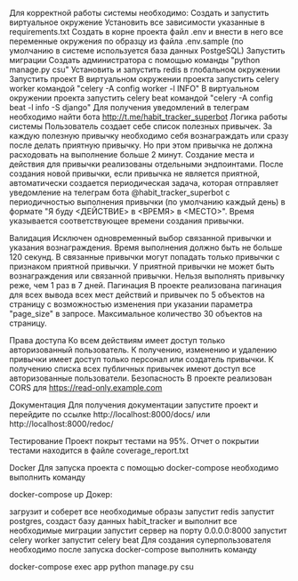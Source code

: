 Для корректной работы системы необходимо:
Создать и запустить виртуальное окружение
Установить все зависимости указанные в requirements.txt
Создать в корне проекта файл .env и внести в него все переменные окружения по образцу из файла .env.sample (по умолчанию в системе используется база данных PostgeSQL)
Запустить миграции
Создать администратора с помощью команды "python manage.py csu"
Установить и запустить redis в глобальном окружении
Запустить проект
В виртуальном окружении проекта запустить celery worker командой "celery -A config worker -l INFO"
В виртуальном окружении проекта запустить celery beat командой "celery -A config beat -l info -S django"
Для получения уведомлений в телеграм необходимо найти бота http://t.me/habit_tracker_superbot
Логика работы системы
Пользователь создает себе список полезных привычек. За каждую полезную привычку необходимо себя вознаграждать или сразу после делать приятную привычку. Но при этом привычка не должна расходовать на выполнение больше 2 минут. Создание места и действия для привычки реализованы отдельными эндпоинтами. После создания новой привычки, если привычка не является приятной, автоматически создается периодическая задача, которая отправляет уведомление на телеграм бота @habit_tracker_superbot с периодичностью выполнения привычки (по умолчанию каждый день) в формате "Я буду <ДЕЙСТВИЕ> в <ВРЕМЯ> в <МЕСТО>". Время указывается соответствующее времени создания привычки.

Валидация
Исключен одновременный выбор связанной привычки и указания вознаграждения.
Время выполнения должно быть не больше 120 секунд.
В связанные привычки могут попадать только привычки с признаком приятной привычки.
У приятной привычки не может быть вознаграждения или связанной привычки.
Нельзя выполнять привычку реже, чем 1 раз в 7 дней.
Пагинация
В проекте реализована пагинация для всех вывода всех мест действий и привычек по 5 объектов на страницу с возможностью изменения при указании параметра "page_size" в запросе. Максимальное количество 30 объектов на страницу.

Права доступа
Ко всем действиям имеет доступ только авторизованный пользователь.
К получению, изменению и удалению привычки имеет доступ только персонал или создатель привычки.
К получению списка всех публичных привычек имеют доступ все авторизованные пользователи.
Безопасность
В проекте реализован CORS для https://read-only.example.com

Документация
Для получения документации запустите проект и перейдите по ссылке http://localhost:8000/docs/ или http://localhost:8000/redoc/

Тестирование
Проект покрыт тестами на 95%. Отчет о покрытии тестами находится в файле coverage_report.txt

Docker
Для запуска проекта с помощью docker-compose необходимо выполнить команду

docker-compose up
Докер:

загрузит и соберет все необходимые образы
запустит redis
запустит postgres, создаст базу данных habit_tracker и выполнит все необходимые миграции
запустит сервер на порту 0.0.0.0:8000
запустит celery worker
запустит celery beat
Для создания суперпользователя необходимо после запуска docker-compose выполнить команду

docker-compose exec app python manage.py csu
